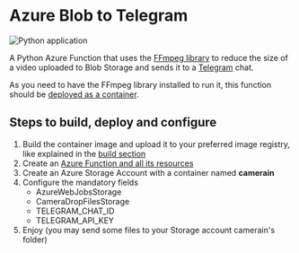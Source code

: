 # Azure Blob to Telegram

![Python application](https://github.com/jmservera/AzureBlob2Telegram/workflows/Python%20application/badge.svg)

A Python Azure Function that uses the [FFmpeg library](https://ffmpeg.org/) to reduce the size of a video uploaded to Blob Storage and sends it to a [Telegram](https://telegram.org/) chat.

As you need to have the FFmpeg library installed to run it, this function should be [deployed as a container](https://docs.microsoft.com/en-us/azure/azure-functions/functions-create-function-linux-custom-image?tabs=bash%2Cportal&pivots=programming-language-python).

## Steps to build, deploy and configure

1. Build the container image and upload it to your preferred image registry, like explained in the [build section](https://docs.microsoft.com/en-us/azure/azure-functions/functions-create-function-linux-custom-image?tabs=bash%2Cportal&pivots=programming-language-python#build-the-container-image-and-test-locally)
2. Create an [Azure Function and all its resources](https://docs.microsoft.com/en-us/azure/azure-functions/functions-create-function-linux-custom-image?tabs=bash%2Cportal&pivots=programming-language-python#create-supporting-azure-resources-for-your-function)
3. Create an Azure Storage Account with a container named **camerain**
4. Configure the mandatory fields
   * AzureWebJobsStorage
   * CameraDropFilesStorage
   * TELEGRAM_CHAT_ID
   * TELEGRAM_API_KEY
5. Enjoy (you may send some files to your Storage account camerain's folder)
